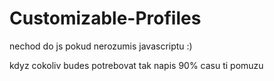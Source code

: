 ﻿# Customizable-Profiles
 
nechod do js pokud nerozumis javascriptu :)

kdyz cokoliv budes potrebovat tak napis 90% casu ti pomuzu
